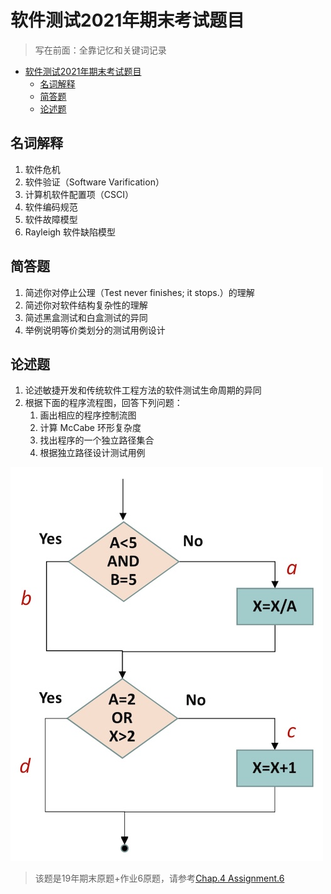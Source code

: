# 软件测试2021年期末考试题目

> 写在前面：全靠记忆和关键词记录

- [软件测试2021年期末考试题目](#软件测试2021年期末考试题目)
  - [名词解释](#名词解释)
  - [简答题](#简答题)
  - [论述题](#论述题)

## 名词解释

1. 软件危机
2. 软件验证（Software Varification）
3. 计算机软件配置项（CSCI）
4. 软件编码规范
5. 软件故障模型
6. Rayleigh 软件缺陷模型

## 简答题

1. 简述你对停止公理（Test never finishes; it stops.）的理解
2. 简述你对软件结构复杂性的理解
3. 简述黑盒测试和白盒测试的异同
4. 举例说明等价类划分的测试用例设计

## 论述题

1. 论述敏捷开发和传统软件工程方法的软件测试生命周期的异同
2. 根据下面的程序流程图，回答下列问题：
   1. 画出相应的程序控制流图
   2. 计算 McCabe 环形复杂度
   3. 找出程序的一个独立路径集合
   4. 根据独立路径设计测试用例

![diagram](img/diagram.jpg)

> 该题是19年期末原题+作业6原题，请参考[Chap.4 Assignment.6](../006/006.md)
